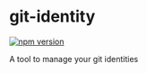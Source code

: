 # git-identity

[![npm version](https://badge.fury.io/js/git-identity.svg)](https://badge.fury.io/js/git-identity)

A tool to manage your git identities


